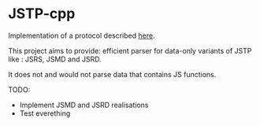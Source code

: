 # JSTP-cpp
Implementation of a protocol described [here](https://github.com/metarhia/JSTP).

This project aims to provide: efficient parser for data-only variants of JSTP like : JSRS, JSMD and JSRD.

It does not and would not parse data that contains JS functions.

TODO:
* Implement JSMD and JSRD realisations
* Test everething
